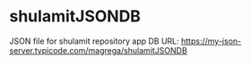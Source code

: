 # shulamitJSONDB
JSON file for shulamit repository app
DB URL:
https://my-json-server.typicode.com/magrega/shulamitJSONDB
